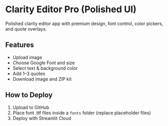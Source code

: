 
# Clarity Editor Pro (Polished UI)

Polished clarity editor app with premium design, font control, color pickers, and quote overlays.

## Features
- Upload image
- Choose Google Font and size
- Select text & background color
- Add 1–3 quotes
- Download image and ZIP kit

## How to Deploy
1. Upload to GitHub
2. Place font .ttf files inside a `fonts` folder (replace placeholder files)
3. Deploy with Streamlit Cloud
